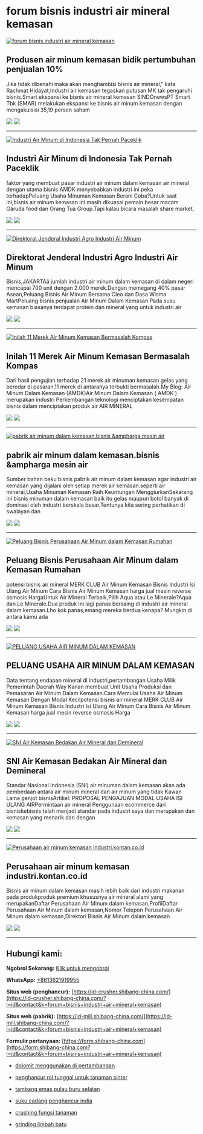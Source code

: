 # forum bisnis industri air mineral kemasan

<a href="https://swt.shibang-china.com/?l=id&img&k=forum+bisnis+industri+air+mineral+kemasan" target="_blank">![forum bisnis industri air mineral kemasan](http://static.shibang-china.com/all-800x300/705.jpg)</a>

## Produsen air minum kemasan bidik pertumbuhan penjualan 10%
Jika tidak dibenahi maka akan menghambisi bisnis air mineral," kata Rachmat Hidayat,Industri air kemasan tegaskan putusan MK tak pengaruhi bisnis.Smart ekspansi ke bisnis air mineral kemasan SINDOnewsPT Smart Tbk (SMAR) melakukan ekspansi ke bisnis air minum kemasan dengan mengakuisisi 35,19 persen saham


<a href="https://whatsapp.shibangsoft.com/WhatsApp.php" target="_blank" title="WhatsApp">![](http://static.shibang-china.com/icon/whatsapp.png)</a> <a href="https://swt.shibang-china.com/?l=id&icon&k=forum+bisnis+industri+air+mineral+kemasan" target="_blank">![](http://static.shibang-china.com/icon/chat-id.png)</a>

---

<a href="https://swt.shibang-china.com/?l=id&img&k=forum+bisnis+industri+air+mineral+kemasan" target="_blank">![Industri Air Minum di Indonesia Tak Pernah Paceklik](http://static.shibang-china.com/all-800x300/256.jpg)</a>

## Industri Air Minum di Indonesia Tak Pernah Paceklik
faktor yang membuat pasar industri air minum dalam kemasan air mineral dengan utama bisnis AMDK menyebabkan industri ini peka terhadapPeluang Usaha Minuman Kemasan Berani Coba?Untuk saat ini,bisnis air minum kemasan ini masih dikuasai pemain besar macam Garuda food dan Orang Tua Group.Tapi kalau bicara masalah share market,


<a href="https://whatsapp.shibangsoft.com/WhatsApp.php" target="_blank" title="WhatsApp">![](http://static.shibang-china.com/icon/whatsapp.png)</a> <a href="https://swt.shibang-china.com/?l=id&icon&k=forum+bisnis+industri+air+mineral+kemasan" target="_blank">![](http://static.shibang-china.com/icon/chat-id.png)</a>

---

<a href="https://swt.shibang-china.com/?l=id&img&k=forum+bisnis+industri+air+mineral+kemasan" target="_blank">![Direktorat Jenderal Industri Agro Industri Air Minum](http://static.shibang-china.com/all-800x300/312.jpg)</a>

## Direktorat Jenderal Industri Agro Industri Air Minum
Bisnis,JAKARTAâ jumlah industri air minum dalam kemasan di dalam negeri mencapai 700 unit dengan 2.000 merek.Dengan memegang 40% pasar Asean,Peluang Bisnis Air Minum Bersama Cleo dan Dasa Wisma MartPeluang bisnis penjualan Air Minum Dalam Kemasan Pada susu kemasan biasanya terdapat protein dan mineral yang untuk industri air


<a href="https://whatsapp.shibangsoft.com/WhatsApp.php" target="_blank" title="WhatsApp">![](http://static.shibang-china.com/icon/whatsapp.png)</a> <a href="https://swt.shibang-china.com/?l=id&icon&k=forum+bisnis+industri+air+mineral+kemasan" target="_blank">![](http://static.shibang-china.com/icon/chat-id.png)</a>

---

<a href="https://swt.shibang-china.com/?l=id&img&k=forum+bisnis+industri+air+mineral+kemasan" target="_blank">![Inilah 11 Merek Air Minum Kemasan Bermasalah Kompas](http://static.shibang-china.com/all-800x300/1462.jpg)</a>

## Inilah 11 Merek Air Minum Kemasan Bermasalah Kompas
Dari hasil pengujian terhadap 21 merek air minuman kemasan gelas yang beredar di pasaran,11 merek di antaranya terbukti bermasalah.My Blog: Air Minum Dalam Kemasan (AMDK)Air Minum Dalam Kemasan ( AMDK ) merupakan industri Perkembangan teknologi menciptakan kesempatan bisnis dalam menciptakan produk air AIR MINERAL


<a href="https://whatsapp.shibangsoft.com/WhatsApp.php" target="_blank" title="WhatsApp">![](http://static.shibang-china.com/icon/whatsapp.png)</a> <a href="https://swt.shibang-china.com/?l=id&icon&k=forum+bisnis+industri+air+mineral+kemasan" target="_blank">![](http://static.shibang-china.com/icon/chat-id.png)</a>

---

<a href="https://swt.shibang-china.com/?l=id&img&k=forum+bisnis+industri+air+mineral+kemasan" target="_blank">![pabrik air minum dalam kemasan.bisnis &ampharga mesin air](http://static.shibang-china.com/all-800x300/890.jpg)</a>

## pabrik air minum dalam kemasan.bisnis &ampharga mesin air
Sumber bahan baku bisnis pabrik air minum dalam kemasan agar industri air kemasan yang dijalani oleh setiap merek air kemasan.seperti air mineral,Usaha Minuman Kemasan Raih Keuntungan MenggiurkanSekarang ini bisnis minuman dalam kemasan baik itu gelas maupun botol banyak di dominasi oleh industri berskala besar.Tentunya kita sering perhatikan di swalayan dan


<a href="https://whatsapp.shibangsoft.com/WhatsApp.php" target="_blank" title="WhatsApp">![](http://static.shibang-china.com/icon/whatsapp.png)</a> <a href="https://swt.shibang-china.com/?l=id&icon&k=forum+bisnis+industri+air+mineral+kemasan" target="_blank">![](http://static.shibang-china.com/icon/chat-id.png)</a>

---

<a href="https://swt.shibang-china.com/?l=id&img&k=forum+bisnis+industri+air+mineral+kemasan" target="_blank">![Peluang Bisnis Perusahaan Air Minum dalam Kemasan Rumahan](http://static.shibang-china.com/all-800x300/1524.jpg)</a>

## Peluang Bisnis Perusahaan Air Minum dalam Kemasan Rumahan
potensi bisnis air mineral MERK CLUB Air Minum Kemasan Bisnis Industri Isi Ulang Air Minum Cara Bisnis Air Minum Kemasan harga jual mesin reverse osmosis HargaUntuk Air Mineral Terbaik,Pilih Aqua atau Le Minerale?Aqua dan Le Minerale.Dua produk ini lagi panas bersaing di industri air mineral dalam kemasan.Lho kok panas,emang mereka berdua kenapa? Mungkin di antara kamu ada


<a href="https://whatsapp.shibangsoft.com/WhatsApp.php" target="_blank" title="WhatsApp">![](http://static.shibang-china.com/icon/whatsapp.png)</a> <a href="https://swt.shibang-china.com/?l=id&icon&k=forum+bisnis+industri+air+mineral+kemasan" target="_blank">![](http://static.shibang-china.com/icon/chat-id.png)</a>

---

<a href="https://swt.shibang-china.com/?l=id&img&k=forum+bisnis+industri+air+mineral+kemasan" target="_blank">![PELUANG USAHA AIR MINUM DALAM KEMASAN](http://static.shibang-china.com/all-800x300/224.jpg)</a>

## PELUANG USAHA AIR MINUM DALAM KEMASAN
Data tentang endapan mineral di industri,pertambangan Usaha Milik Pemerintah Daerah Way Kanan membuat Unit Usaha Produksi dan Pemasaran Air Minum Dalam Kemasan.Cara Memulai Usaha Air Minum Kemasan Dengan Modal Kecilpotensi bisnis air mineral MERK CLUB Air Minum Kemasan Bisnis Industri Isi Ulang Air Minum Cara Bisnis Air Minum Kemasan harga jual mesin reverse osmosis Harga


<a href="https://whatsapp.shibangsoft.com/WhatsApp.php" target="_blank" title="WhatsApp">![](http://static.shibang-china.com/icon/whatsapp.png)</a> <a href="https://swt.shibang-china.com/?l=id&icon&k=forum+bisnis+industri+air+mineral+kemasan" target="_blank">![](http://static.shibang-china.com/icon/chat-id.png)</a>

---

<a href="https://swt.shibang-china.com/?l=id&img&k=forum+bisnis+industri+air+mineral+kemasan" target="_blank">![SNI Air Kemasan Bedakan Air Mineral dan Demineral](http://static.shibang-china.com/all-800x300/826.jpg)</a>

## SNI Air Kemasan Bedakan Air Mineral dan Demineral
Standar Nasional Indonesia (SNI) air minuman dalam kemasan akan ada pembedaan antara air minum mineral dan air minum yang tidak Kawan Lama genjot bisnisArtikel: PROPOSAL PENGAJUAN MODAL USAHA ISI ULANG AIRPermintaan air mineral Penggunaan ecommerce dari bisniskebisnis telah menjadi standar pada industri saya dan merupakan dan kemasan yang menarik dan dengan


<a href="https://whatsapp.shibangsoft.com/WhatsApp.php" target="_blank" title="WhatsApp">![](http://static.shibang-china.com/icon/whatsapp.png)</a> <a href="https://swt.shibang-china.com/?l=id&icon&k=forum+bisnis+industri+air+mineral+kemasan" target="_blank">![](http://static.shibang-china.com/icon/chat-id.png)</a>

---

<a href="https://swt.shibang-china.com/?l=id&img&k=forum+bisnis+industri+air+mineral+kemasan" target="_blank">![Perusahaan air minum kemasan industri.kontan.co.id](http://static.shibang-china.com/all-800x300/1251.jpg)</a>

## Perusahaan air minum kemasan industri.kontan.co.id
Bisnis air minum dalam kemasan masih lebih baik dari industri makanan pada produkproduk premium khususnya air mineral alami yang merupakanDaftar Perusahaan Air Minum dalam kemasan,ProfilDaftar Perusahaan Air Minum dalam kemasan,Nomor Telepon Perusahaan Air Minum dalam kemasan,Direktori Bisnis Air Minum dalam kemasan


<a href="https://whatsapp.shibangsoft.com/WhatsApp.php" target="_blank" title="WhatsApp">![](http://static.shibang-china.com/icon/whatsapp.png)</a> <a href="https://swt.shibang-china.com/?l=id&icon&k=forum+bisnis+industri+air+mineral+kemasan" target="_blank">![](http://static.shibang-china.com/icon/chat-id.png)</a>

---
## Hubungi kami:

**Ngobrol Sekarang:** [Klik untuk mengobrol](https://swt.shibang-china.com?l=id&contact&k=forum+bisnis+industri+air+mineral+kemasan)

**WhatsApp:**  [+8613621919955](https://whatsapp.shibangsoft.com/WhatsApp.php)

**Situs web (penghancur):** [https://id-crusher.shibang-china.com/](https://id-crusher.shibang-china.com/?l=id&contact&k=forum+bisnis+industri+air+mineral+kemasan)

**Situs web (pabrik):** [https://id-mill.shibang-china.com/](https://id-mill.shibang-china.com/?l=id&contact&k=forum+bisnis+industri+air+mineral+kemasan)

**Formulir pertanyaan:** [https://form.shibang-china.com](https://form.shibang-china.com?l=id&contact&k=forum+bisnis+industri+air+mineral+kemasan)

* [dolomit menggunakan di pertambangan](../40/dolomit%20menggunakan%20di%20pertambangan.md)

* [penghancur rol tunggal untuk tanaman sinter](../35/penghancur%20rol%20tunggal%20untuk%20tanaman%20sinter.md)

* [tambang emas pulau buru selatan](../32/tambang%20emas%20pulau%20buru%20selatan.md)

* [suku cadang penghancur india](../34/suku%20cadang%20penghancur%20india.md)

* [crushing fungsi tanaman](../38/crushing%20fungsi%20tanaman.md)

* [grinding limbah batu](../33/grinding%20limbah%20batu.md)